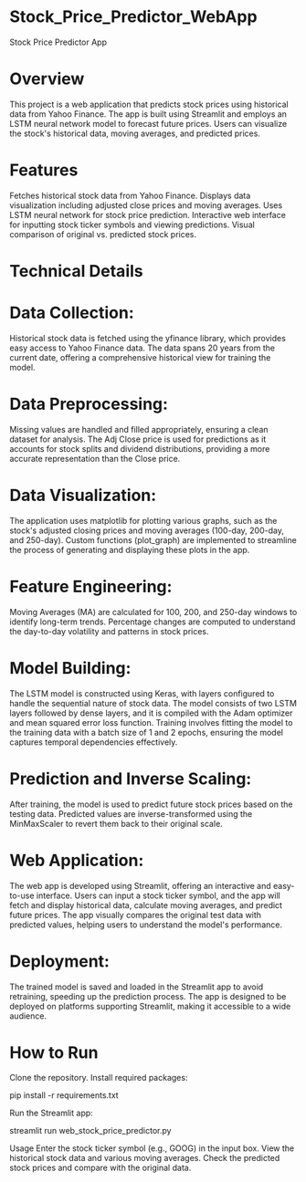 # Stock_Price_Predictor_WebApp
Stock Price Predictor App
# Overview
This project is a web application that predicts stock prices using historical data from Yahoo Finance. The app is built using Streamlit and employs an LSTM neural network model to forecast future prices. Users can visualize the stock's historical data, moving averages, and predicted prices.

# Features
Fetches historical stock data from Yahoo Finance.
Displays data visualization including adjusted close prices and moving averages.
Uses LSTM neural network for stock price prediction.
Interactive web interface for inputting stock ticker symbols and viewing predictions.
Visual comparison of original vs. predicted stock prices.

# Technical Details

# Data Collection:

Historical stock data is fetched using the yfinance library, which provides easy access to Yahoo Finance data.
The data spans 20 years from the current date, offering a comprehensive historical view for training the model.

# Data Preprocessing:

Missing values are handled and filled appropriately, ensuring a clean dataset for analysis.
The Adj Close price is used for predictions as it accounts for stock splits and dividend distributions, providing a more accurate representation than the Close price.

# Data Visualization:

The application uses matplotlib for plotting various graphs, such as the stock's adjusted closing prices and moving averages (100-day, 200-day, and 250-day).
Custom functions (plot_graph) are implemented to streamline the process of generating and displaying these plots in the app.

# Feature Engineering:

Moving Averages (MA) are calculated for 100, 200, and 250-day windows to identify long-term trends.
Percentage changes are computed to understand the day-to-day volatility and patterns in stock prices.

# Model Building:

The LSTM model is constructed using Keras, with layers configured to handle the sequential nature of stock data.
The model consists of two LSTM layers followed by dense layers, and it is compiled with the Adam optimizer and mean squared error loss function.
Training involves fitting the model to the training data with a batch size of 1 and 2 epochs, ensuring the model captures temporal dependencies effectively.

# Prediction and Inverse Scaling:

After training, the model is used to predict future stock prices based on the testing data.
Predicted values are inverse-transformed using the MinMaxScaler to revert them back to their original scale.

# Web Application:

The web app is developed using Streamlit, offering an interactive and easy-to-use interface.
Users can input a stock ticker symbol, and the app will fetch and display historical data, calculate moving averages, and predict future prices.
The app visually compares the original test data with predicted values, helping users to understand the model's performance.

# Deployment:

The trained model is saved and loaded in the Streamlit app to avoid retraining, speeding up the prediction process.
The app is designed to be deployed on platforms supporting Streamlit, making it accessible to a wide audience.


# How to Run

Clone the repository.
Install required packages:

pip install -r requirements.txt

Run the Streamlit app:

streamlit run web_stock_price_predictor.py

Usage
Enter the stock ticker symbol (e.g., GOOG) in the input box.
View the historical stock data and various moving averages.
Check the predicted stock prices and compare with the original data.


